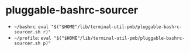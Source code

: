 ﻿
pluggable-bashrc-sourcer
========================

* `~/bashrc`:
  `eval "$("$HOME"/lib/terminal-util-pmb/pluggable-bashrc-sourcer.sh r)"`
* `~/profile`:
  `eval "$("$HOME"/lib/terminal-util-pmb/pluggable-bashrc-sourcer.sh p)"`


